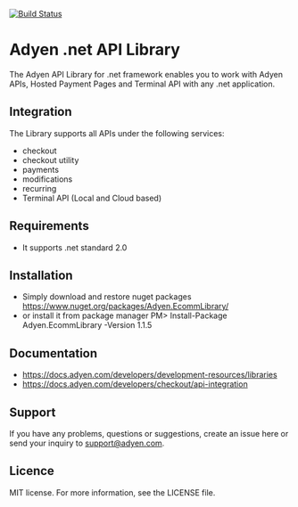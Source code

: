 [![Build Status](https://travis-ci.org/Adyen/adyen-dotnet-api-library.svg?branch=develop)](https://travis-ci.org/Adyen/adyen-dotnet-api-library)


# Adyen .net API Library

The Adyen API Library for .net framework enables you to work with Adyen APIs, Hosted Payment Pages and Terminal API with any .net application.


## Integration
The Library supports all APIs under the following services:

* checkout
* checkout utility
* payments
* modifications
* recurring
* Terminal API (Local and Cloud based)

## Requirements

* It supports .net standard 2.0

## Installation

* Simply download and restore nuget packages  
 https://www.nuget.org/packages/Adyen.EcommLibrary/
* or install it from package manager
 PM> Install-Package Adyen.EcommLibrary -Version 1.1.5

## Documentation
* https://docs.adyen.com/developers/development-resources/libraries
* https://docs.adyen.com/developers/checkout/api-integration

## Support
If you have any problems, questions or suggestions, create an issue here or send your inquiry to support@adyen.com.

## Licence

MIT license. For more information, see the LICENSE file.
